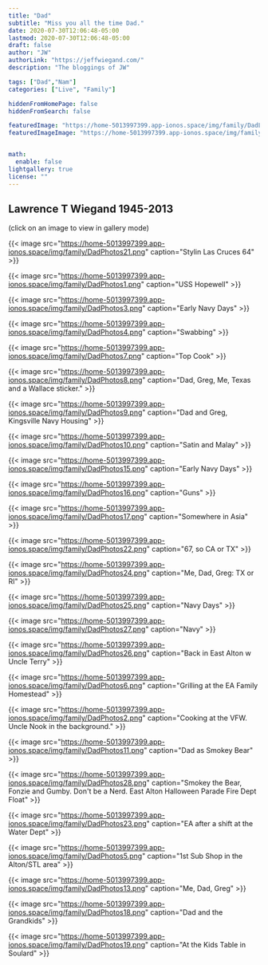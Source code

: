 ```yaml
---
title: "Dad"
subtitle: "Miss you all the time Dad."
date: 2020-07-30T12:06:48-05:00
lastmod: 2020-07-30T12:06:48-05:00
draft: false
author: "JW"
authorLink: "https://jeffwiegand.com/"
description: "The bloggings of JW"

tags: ["Dad","Nam"]
categories: ["Live", "Family"]

hiddenFromHomePage: false
hiddenFromSearch: false

featuredImage: "https://home-5013997399.app-ionos.space/img/family/DadLab.png"
featuredImageImage: "https://home-5013997399.app-ionos.space/img/family/DadLab.png"


math:
  enable: false
lightgallery: true
license: ""
---
```


## Lawrence T Wiegand 1945-2013

<!--more-->

(click on an image to view in gallery mode)

{{< image src="https://home-5013997399.app-ionos.space/img/family/DadPhotos21.png" caption="Stylin Las Cruces 64" >}}

{{< image src="https://home-5013997399.app-ionos.space/img/family/DadPhotos1.png" caption="USS Hopewell" >}}

{{< image src="https://home-5013997399.app-ionos.space/img/family/DadPhotos3.png" caption="Early Navy Days" >}}

{{< image src="https://home-5013997399.app-ionos.space/img/family/DadPhotos4.png" caption="Swabbing" >}}

{{< image src="https://home-5013997399.app-ionos.space/img/family/DadPhotos7.png" caption="Top Cook" >}}

{{< image src="https://home-5013997399.app-ionos.space/img/family/DadPhotos8.png" caption="Dad, Greg, Me, Texas and a Wallace sticker." >}}

{{< image src="https://home-5013997399.app-ionos.space/img/family/DadPhotos9.png" caption="Dad and Greg, Kingsville Navy Housing" >}}

{{< image src="https://home-5013997399.app-ionos.space/img/family/DadPhotos10.png" caption="Satin and Malay" >}}

{{< image src="https://home-5013997399.app-ionos.space/img/family/DadPhotos15.png" caption="Early Navy Days" >}}

{{< image src="https://home-5013997399.app-ionos.space/img/family/DadPhotos16.png" caption="Guns" >}}

{{< image src="https://home-5013997399.app-ionos.space/img/family/DadPhotos17.png" caption="Somewhere in Asia" >}}

{{< image src="https://home-5013997399.app-ionos.space/img/family/DadPhotos22.png" caption="67, so CA or TX" >}}

{{< image src="https://home-5013997399.app-ionos.space/img/family/DadPhotos24.png" caption="Me, Dad, Greg: TX or RI" >}}

{{< image src="https://home-5013997399.app-ionos.space/img/family/DadPhotos25.png" caption="Navy Days" >}}

{{< image src="https://home-5013997399.app-ionos.space/img/family/DadPhotos27.png" caption="Navy" >}}

{{< image src="https://home-5013997399.app-ionos.space/img/family/DadPhotos26.png" caption="Back in East Alton w Uncle Terry" >}}

{{< image src="https://home-5013997399.app-ionos.space/img/family/DadPhotos6.png" caption="Grilling at the EA Family Homestead" >}}

{{< image src="https://home-5013997399.app-ionos.space/img/family/DadPhotos2.png" caption="Cooking at the VFW. Uncle Nook in the background." >}}

{{< image src="https://home-5013997399.app-ionos.space/img/family/DadPhotos11.png" caption="Dad as Smokey Bear" >}}

{{< image src="https://home-5013997399.app-ionos.space/img/family/DadPhotos28.png" caption="Smokey the Bear, Fonzie and Gumby. Don't be a Nerd. East Alton Halloween Parade Fire Dept Float" >}}

{{< image src="https://home-5013997399.app-ionos.space/img/family/DadPhotos23.png" caption="EA after a shift at the Water Dept" >}}

{{< image src="https://home-5013997399.app-ionos.space/img/family/DadPhotos5.png" caption="1st Sub Shop in the Alton/STL area" >}}

{{< image src="https://home-5013997399.app-ionos.space/img/family/DadPhotos13.png" caption="Me, Dad, Greg" >}}

{{< image src="https://home-5013997399.app-ionos.space/img/family/DadPhotos18.png" caption="Dad and the Grandkids" >}}

{{< image src="https://home-5013997399.app-ionos.space/img/family/DadPhotos19.png" caption="At the Kids Table in Soulard" >}}
